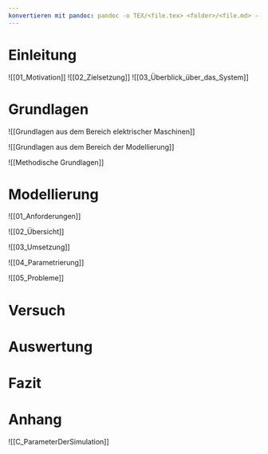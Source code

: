 ```yaml
---
konvertieren mit pandoc: pandoc -o TEX/<file.tex> <folder>/<file.md> --shift-heading-level-by=-1
---
```

# Einleitung

![[01_Motivation]]
![[02_Zielsetzung]]
![[03_Überblick_über_das_System]]

# Grundlagen

![[Grundlagen aus dem Bereich elektrischer Maschinen]]

![[Grundlagen aus dem Bereich der Modellierung]]

![[Methodische Grundlagen]]

# Modellierung

![[01_Anforderungen]]

![[02_Übersicht]]

![[03_Umsetzung]]

![[04_Parametrierung]]

![[05_Probleme]]

# Versuch

# Auswertung

# Fazit

# Anhang
![[C_ParameterDerSimulation]]
